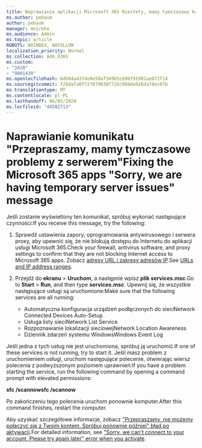 ```yaml
---
title: Naprawianie aplikacji Microsoft 365 Niestety, mamy tymczasowy komunikat o problemach z serwerem
ms.author: pebaum
author: pebaum
manager: mnirkhe
ms.audience: Admin
ms.topic: article
ROBOTS: NOINDEX, NOFOLLOW
localization_priority: Normal
ms.collection: Adm_O365
ms.custom:
- "3420"
- "9001430"
ms.openlocfilehash: 6db04a437de8e50af349b5c690791981ae872f14
ms.sourcegitcommit: f28dafa0f727870038f72bc904da926daf4ec07b
ms.translationtype: MT
ms.contentlocale: pl-PL
ms.lasthandoff: 06/05/2020
ms.locfileid: "44582713"
---
```

# <a name="fixing-the-microsoft-365-apps-sorry-we-are-having-temporary-server-issues-message"></a><span data-ttu-id="56ed1-102">Naprawianie komunikatu "Przepraszamy, mamy tymczasowe problemy z serwerem"</span><span class="sxs-lookup"><span data-stu-id="56ed1-102">Fixing the Microsoft 365 apps "Sorry, we are having temporary server issues" message</span></span>

<span data-ttu-id="56ed1-103">Jeśli zostanie wyświetlony ten komunikat, spróbuj wykonać następujące czynności:</span><span class="sxs-lookup"><span data-stu-id="56ed1-103">If you receive this message, try the following:</span></span>

1. <span data-ttu-id="56ed1-104">Sprawdź ustawienia zapory, oprogramowania antywirusowego i serwera proxy, aby upewnić się, że nie blokują dostępu do Internetu do aplikacji usługi Microsoft 365.</span><span class="sxs-lookup"><span data-stu-id="56ed1-104">Check your firewall, antivirus software, and proxy settings to confirm that they are not blocking Internet access to Microsoft 365 apps.</span></span> <span data-ttu-id="56ed1-105">Zobacz [adresy URL i zakresy adresów IP](https://docs.microsoft.com/office365/enterprise/urls-and-ip-address-ranges).</span><span class="sxs-lookup"><span data-stu-id="56ed1-105">See [URLs and IP address ranges](https://docs.microsoft.com/office365/enterprise/urls-and-ip-address-ranges).</span></span>

2. <span data-ttu-id="56ed1-106">Przejdź do **ekranu**  >  **Uruchom**, a następnie wpisz **plik services.msc**.</span><span class="sxs-lookup"><span data-stu-id="56ed1-106">Go to **Start** > **Run**, and then type **services.msc**.</span></span> <span data-ttu-id="56ed1-107">Upewnij się, że wszystkie następujące usługi są uruchomione:</span><span class="sxs-lookup"><span data-stu-id="56ed1-107">Make sure that the following services are all running:</span></span>
    - <span data-ttu-id="56ed1-108">Automatyczna konfiguracja urządzeń podłączonych do sieci</span><span class="sxs-lookup"><span data-stu-id="56ed1-108">Network Connected Devices Auto-Setup</span></span>
    - <span data-ttu-id="56ed1-109">Usługa listy sieci</span><span class="sxs-lookup"><span data-stu-id="56ed1-109">Network List Service</span></span>
    - <span data-ttu-id="56ed1-110">Rozpoznawanie lokalizacji sieciowej</span><span class="sxs-lookup"><span data-stu-id="56ed1-110">Network Location Awareness</span></span>
    - <span data-ttu-id="56ed1-111">Dziennik zdarzeń systemu Windows</span><span class="sxs-lookup"><span data-stu-id="56ed1-111">Windows Event Log</span></span>

<span data-ttu-id="56ed1-112">Jeśli jedna z tych usług nie jest uruchomiona, spróbuj ją uruchomić.</span><span class="sxs-lookup"><span data-stu-id="56ed1-112">If one of these services is not running, try to start it.</span></span> <span data-ttu-id="56ed1-113">Jeśli masz problem z uruchomieniem usługi, uruchom następujące polecenie, otwierając wiersz polecenia z podwyższonym poziomem uprawnień:</span><span class="sxs-lookup"><span data-stu-id="56ed1-113">If you have a problem starting the service, run the following command by opening a command prompt with elevated permissions:</span></span>

<span data-ttu-id="56ed1-114">**sfc /scannow**</span><span class="sxs-lookup"><span data-stu-id="56ed1-114">**sfc /scannow**</span></span>

<span data-ttu-id="56ed1-115">Po zakończeniu tego polecenia uruchom ponownie komputer.</span><span class="sxs-lookup"><span data-stu-id="56ed1-115">After this command finishes, restart the computer.</span></span>

<span data-ttu-id="56ed1-116">Aby uzyskać szczegółowe informacje, zobacz ["Przepraszamy, nie możemy połączyć się z Twoim kontem. Spróbuj ponownie później" błąd po aktywacji](https://docs.microsoft.com/office/troubleshoot/activation-installation/issue-when-activate-office-from-office-365).</span><span class="sxs-lookup"><span data-stu-id="56ed1-116">For detailed information, see ["Sorry, we can't connect to your account. Please try again later" error when you activate](https://docs.microsoft.com/office/troubleshoot/activation-installation/issue-when-activate-office-from-office-365).</span></span>